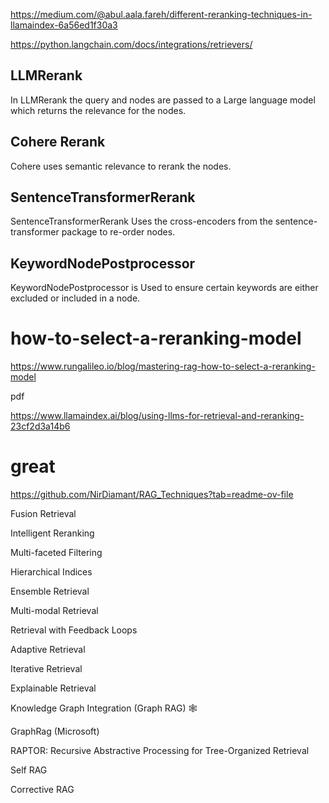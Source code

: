 https://medium.com/@abul.aala.fareh/different-reranking-techniques-in-llamaindex-6a56ed1f30a3


https://python.langchain.com/docs/integrations/retrievers/




## LLMRerank
In LLMRerank the query and nodes are passed to a Large language model which returns the relevance for the nodes.

## Cohere Rerank
Cohere uses semantic relevance to rerank the nodes.

## SentenceTransformerRerank
SentenceTransformerRerank Uses the cross-encoders from the sentence-transformer package to re-order nodes.

## KeywordNodePostprocessor
KeywordNodePostprocessor is Used to ensure certain keywords are either excluded or included in a node.


# how-to-select-a-reranking-model
https://www.rungalileo.io/blog/mastering-rag-how-to-select-a-reranking-model

pdf



https://www.llamaindex.ai/blog/using-llms-for-retrieval-and-reranking-23cf2d3a14b6


# great
https://github.com/NirDiamant/RAG_Techniques?tab=readme-ov-file

Fusion Retrieval

Intelligent Reranking


Multi-faceted Filtering

Hierarchical Indices

Ensemble Retrieval 

Multi-modal Retrieval

Retrieval with Feedback Loops

Adaptive Retrieval

Iterative Retrieval

Explainable Retrieval 

Knowledge Graph Integration (Graph RAG) 🕸️

GraphRag (Microsoft)

RAPTOR: Recursive Abstractive Processing for Tree-Organized Retrieval

Self RAG

Corrective RAG
